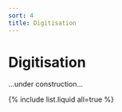 ```yaml
---
sort: 4
title: Digitisation
---
```


# Digitisation

...under construction...

{% include list.liquid all=true %}
